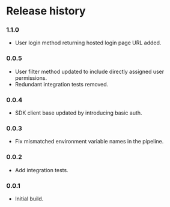 # Release history

### 1.1.0

- User login method returning hosted login page URL added.

### 0.0.5

- User filter method updated to include directly assigned user permissions.
- Redundant integration tests removed.

### 0.0.4

- SDK client base updated by introducing basic auth.

### 0.0.3

- Fix mismatched environment variable names in the pipeline.

### 0.0.2

- Add integration tests.

### 0.0.1

- Initial build.
